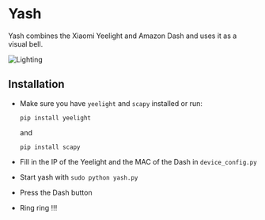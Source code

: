 # Yash
Yash  combines the Xiaomi Yeelight and Amazon Dash and uses it as a visual bell.

![Lighting](https://media.giphy.com/media/26Fffm2wiNiqUP756/giphy.gif)

## Installation
- Make sure you have `yeelight` and `scapy` installed or run:

  `pip install yeelight`

  and

  `pip install scapy`

- Fill in the IP of the Yeelight and the MAC of the Dash in `device_config.py`

- Start yash with `sudo python yash.py`

- Press the Dash button

- Ring ring !!!
